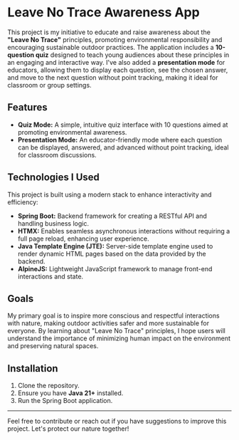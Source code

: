 # Leave No Trace Awareness App

This project is my initiative to educate and raise awareness about the **"Leave No Trace"** principles, promoting environmental responsibility and encouraging sustainable outdoor practices. The application includes a **10-question quiz** designed to teach young audiences about these principles in an engaging and interactive way. I've also added a **presentation mode** for educators, allowing them to display each question, see the chosen answer, and move to the next question without point tracking, making it ideal for classroom or group settings.

## Features

- **Quiz Mode:** A simple, intuitive quiz interface with 10 questions aimed at promoting environmental awareness.
- **Presentation Mode:** An educator-friendly mode where each question can be displayed, answered, and advanced without point tracking, ideal for classroom discussions.

## Technologies I Used

This project is built using a modern stack to enhance interactivity and efficiency:

- **Spring Boot:** Backend framework for creating a RESTful API and handling business logic.
- **HTMX:** Enables seamless asynchronous interactions without requiring a full page reload, enhancing user experience.
- **Java Template Engine (JTE):** Server-side template engine used to render dynamic HTML pages based on the data provided by the backend.
- **AlpineJS:** Lightweight JavaScript framework to manage front-end interactions and state.

## Goals

My primary goal is to inspire more conscious and respectful interactions with nature, making outdoor activities safer and more sustainable for everyone. By learning about "Leave No Trace" principles, I hope users will understand the importance of minimizing human impact on the environment and preserving natural spaces.

## Installation

1. Clone the repository.
2. Ensure you have **Java 21+** installed.
3. Run the Spring Boot application.

---

Feel free to contribute or reach out if you have suggestions to improve this project. Let's protect our nature together!
